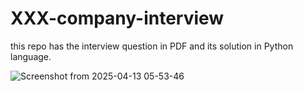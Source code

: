 # XXX-company-interview
this repo has the interview question in PDF and its solution in Python language.


![Screenshot from 2025-04-13 05-53-46](https://github.com/user-attachments/assets/7a356acc-96a5-4127-ac47-7605cbe15238)
